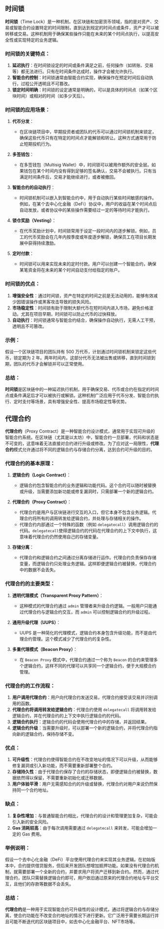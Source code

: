 ## 时间锁
**时间锁**（Time Lock）是一种机制，在区块链和加密货币领域，指的是对资产、交易或智能合约设置特定的时间限制，直到达到规定的时间点或条件，资产才可以被转移或交易。这种机制用于确保某些操作只能在未来的某个时间点执行，以提高安全性或实现特定的业务逻辑。

### 时间锁的关键特点：
1. **延迟执行**：在时间锁设定的时间或条件满足之前，任何操作（如转账、交易等）都无法进行。只有在时间条件达成时，操作才会被允许执行。
2. **智能合约控制**：时间锁通常由智能合约实现，确保操作在预定时间后自动执行，过程公开透明且不可篡改。
3. **锁定时间明确**：时间锁的设定通常是明确的，可以是具体的时间点（如某个区块时间）或相对的时间（如多少天后）。

### 时间锁的应用场景：
1. **代币分发**：
    - 在区块链项目中，早期投资者或团队的代币可以通过时间锁机制来锁定，确保这些代币只有在特定的时间点才能解锁和转让。这种方式通常用于防止短期投机行为。

2. **多签钱包**：
    - 在多签钱包（Multisig Wallet）中，时间锁可以被用作额外的安全层。如果钱包在某个时间内没有得到足够的签名确认，交易不会被执行。只有当满足时间条件后，交易才能继续进行，或者被撤回。

3. **智能合约的自动执行**：
    - 时间锁机制可以嵌入到智能合约中，用于自动执行某些时间敏感的操作。例如，在某个去中心化金融（DeFi）协议中，用户的收益在某个时间点后自动发放，或者协议中的某些操作需要经过一定的等待时间才能执行。

4. **锁仓奖励（Vesting）**：
    - 在代币奖励计划中，时间锁常用于设定一段时间内的逐步解锁。例如，员工的代币奖励会在几年内按季度或年度逐步解锁，确保员工在项目长期发展中获得持续激励。

5. **定时付款**：
    - 时间锁可以用来实现未来的定时付款。用户可以创建一个智能合约，确保某笔资金将在未来的某个时间自动支付给指定的账户。

### 时间锁的优点：
1. **增强安全性**：通过时间锁，资产在特定的时间之前是无法动用的，能够有效减少因错误操作或黑客攻击导致的损失风险。
2. **市场稳定性**：时间锁有助于限制大额代币在短时间内进入市场，避免价格波动。尤其在项目早期，时间锁可以防止代币的过快释放。
3. **自动执行**：时间锁通常与智能合约结合，确保操作自动执行，无需人工干预，透明且不可篡改。

### 示例：
假设一个区块链项目的团队持有 500 万代币，计划通过时间锁机制来锁定这些代币，锁定期为 2 年。两年时间内，这部分代币无法被出售或转移，直到时间锁到期，团队的代币才会解锁并可以正常使用。

### 总结：
**时间锁**是区块链中的一种延迟执行机制，用于确保交易、代币或合约在指定的时间点或条件满足后才可以被执行或解锁。这种机制广泛应用于代币分发、智能合约执行、定时支付等场景，具有增强安全性、提高市场稳定性等优势。

## 代理合约
**代理合约**（Proxy Contract）是一种智能合约设计模式，通常用于实现可升级的智能合约系统。在区块链（尤其是以太坊）中，智能合约一旦部署，代码和状态是不可变的，这意味着无法直接对合约进行升级或修改。为了应对这一局限性，**代理合约**模式允许通过将不同的逻辑合约与存储合约分离，达到合约可升级的目的。

### 代理合约的基本原理：
1. **逻辑合约（Logic Contract）**：
    - 逻辑合约包含智能合约的业务逻辑和功能代码。这个合约可以随时被替换或升级，当需要添加新功能或修复漏洞时，只需部署一个新的逻辑合约。

2. **代理合约（Proxy Contract）**：
    - 代理合约是用户与区块链进行交互的入口，但它本身不包含业务逻辑。代理合约将所有的调用转发给逻辑合约，并处理与存储相关的操作。
    - 代理合约内部通过一个特殊的函数（例如 `delegatecall`）调用逻辑合约的代码。`delegatecall`使得逻辑合约的代码在代理合约的上下文中执行，这意味着代理合约仍然使用自己的存储变量。

3. **存储分离**：
    - 代理合约和逻辑合约之间通过分离存储进行运作。代理合约负责保存存储变量，而逻辑合约只处理业务逻辑。这样即便逻辑合约被替换，代理合约中的数据不会丢失。

### 代理合约的主要类型：
1. **透明代理模式（Transparent Proxy Pattern）**：
    - 这种模式的代理合约通过 `admin` 管理者来升级合约逻辑。一般用户只能通过代理合约与逻辑合约交互，而 `admin` 可以控制逻辑合约的升级过程。

2. **通用升级代理（UUPS）**：
    - UUPS 是一种简化的代理模式，逻辑合约本身包含升级功能，而不是由代理合约管理。这个模式减少了代理合约的复杂性。

3. **多重代理模式（Beacon Proxy）**：
    - 在 `Beacon Proxy` 模式中，代理合约通过一个称为 `Beacon` 的合约来管理多个逻辑合约，这样不同的代理可以共享同一个逻辑合约，便于大规模合约管理。

### 代理合约的工作流程：
1. **用户调用代理合约**：用户向代理合约发送交易，代理合约接受该交易并识别调用的函数。
2. **代理合约将调用转发给逻辑合约**：代理合约使用 `delegatecall` 将调用转发给逻辑合约，并在代理合约的上下文中执行逻辑合约的代码。
3. **逻辑合约执行**：逻辑合约的代码会使用代理合约中的存储，并返回结果。
4. **逻辑合约升级**：当需要升级时，可以部署一个新的逻辑合约，并将代理合约指向新的逻辑合约，保持存储不变。

### 优点：
1. **可升级性**：代理合约使得智能合约在不改变地址的情况下可以升级，从而能够修复漏洞或引入新功能，而不需要重新部署整个合约。
2. **存储持久性**：由于代理合约保存了合约的存储状态，即便逻辑合约被替换，数据依然得以保留，不需要重新初始化或迁移数据。
3. **用户体验平滑**：用户无需感知合约的升级或替换，代理合约对用户来说仍然保持同一个合约地址。

### 缺点：
1. **复杂性增加**：与普通智能合约相比，代理合约的设计和管理更加复杂，可能会引入新的安全风险。
2. **Gas 消耗较高**：由于每次调用需要通过 `delegatecall` 来转发，可能会增加一定的 Gas 费用。

### 举例说明：
假设一个去中心化金融（DeFi）平台使用代理合约来实现其业务逻辑。在初始版本中，合约提供借贷服务，但后来开发团队想增加抵押功能。如果没有代理合约机制，就需要部署一个全新的合约，并要求用户将资产迁移到新合约。然而，通过代理合约，团队只需替换逻辑合约即可，用户依旧通过原来的代理合约地址与平台交互，且他们的存款等数据不会丢失。

### 总结：
**代理合约**是一种用于实现智能合约可升级性的设计模式，通过将逻辑合约与存储分离，使合约功能在不改变合约地址的情况下进行更新。它广泛用于需要长期运行并且可能不断迭代的区块链项目中，如去中心化金融平台、NFT市场等。